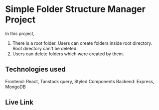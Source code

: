 # Simple Folder Structure Manager Project

In this project,

1. There is a root folder. Users can create folders inside root directory. Root directory can't be deleted.
2. Users can delete folders which were created by them.

## Technologies used

Frontend: React, Tanstack query, Styled Components
Backend: Express, MongoDB

## Live Link

